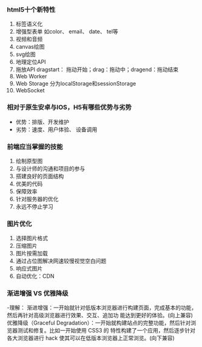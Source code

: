 ### html5十个新特性 ###

1. 标签语义化
2. 增强型表单 如color、 email、 date、 tel等
3. 视频和音频
4. canvas绘图
5. svg绘图
6. 地理定位API
7. 拖放API      dragstart： 拖动开始；drag：拖动中；dragend：拖动结束
8. Web Worker
9. Web Storage 分为localStorage和sessionStorage
10. WebSocket


### 相对于原生安卓与IOS，H5有哪些优势与劣势 ###
- 优势：排版、开发维护
- 劣势：速度、用户体验、 设备调用


### 前端应当掌握的技能 ###
1. 绘制原型图
2. 与设计师的沟通和项目的参与
3. 搭建良好的页面结构
4. 优美的代码
5. 保障效率
6. 针对服务器的优化
7. 永远不停止学习


### 图片优化 ###
1. 选择图片格式
2. 压缩图片
3. 图片按需加载
4. 通过占位图解决网速较慢视觉空白问题
5. 响应式图片
6. 自动优化：CDN


### 渐进增强 VS 优雅降级 ###
-理解： 
  渐进增强：一开始就针对低版本浏览器进行构建页面，完成基本的功能，然后再针对高级浏览器进行效果、交互、追加功
    能达到更好的体验。(向上兼容)
  优雅降级（Graceful Degradation）：一开始就构建站点的完整功能，然后针对浏览器测试和修复。比如一开始使用 CSS3 的
    特性构建了一个应用，然后逐步针对各大浏览器进行 hack 使其可以在低版本浏览器上正常浏览。(向下兼容)